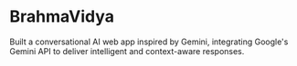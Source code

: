 # BrahmaVidya
Built a conversational AI web app inspired by Gemini, integrating Google's Gemini API to deliver intelligent and context-aware responses.
